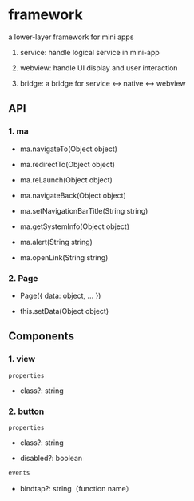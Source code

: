# framework

a lower-layer framework for mini apps

1. service: handle logical service in mini-app

2. webview: handle UI display and user interaction

3. bridge: a bridge for service <-> native <-> webview

## API

### 1. ma

- ma.navigateTo(Object object)

- ma.redirectTo(Object object)

- ma.reLaunch(Object object)

- ma.navigateBack(Object object)

- ma.setNavigationBarTitle(String string)

- ma.getSystemInfo(Object object)

- ma.alert(String string)

- ma.openLink(String string)

### 2. Page

- Page({ data: object, ... })

- this.setData(Object object)

## Components

### 1. view

`properties`

- class?: string

### 2. button

`properties`

- class?: string

- disabled?: boolean

`events`

- bindtap?: string（function name）
